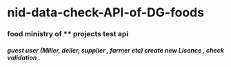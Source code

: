 # nid-data-check-API-of-DG-foods

### food ministry of ** projects test api

##### guest user (Miller, deller, supplier , farmer etc) create new Lisence , check validation . 
